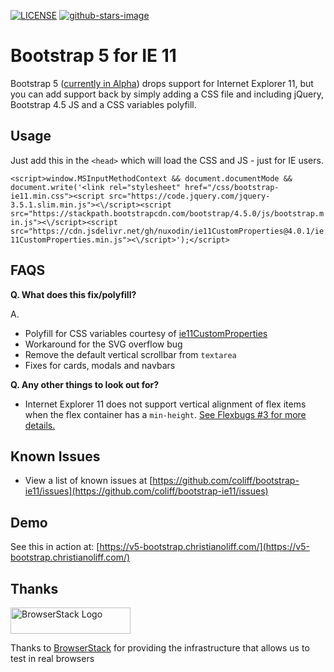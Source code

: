 [![LICENSE](https://img.shields.io/badge/license-MIT-lightgrey.svg)](https://raw.githubusercontent.com/coliff/bootstrap-ie11/master/LICENSE)
[![github-stars-image](https://img.shields.io/github/stars/coliff/bootstrap-ie11.svg?label=github%20stars)](https://github.com/coliff/bootstrap-ie11)

# Bootstrap 5 for IE 11

Bootstrap 5 ([currently in Alpha](https://v5.getbootstrap.com/)) drops support for Internet Explorer 11, but you can add support back by simply adding a CSS file and including jQuery, Bootstrap 4.5 JS and a CSS variables polyfill.

## Usage

Just add this in the `<head>` which will load the CSS and JS - just for IE users.

`<script>window.MSInputMethodContext && document.documentMode && document.write('<link rel="stylesheet" href="/css/bootstrap-ie11.min.css"><script src="https://code.jquery.com/jquery-3.5.1.slim.min.js"><\/script><script src="https://stackpath.bootstrapcdn.com/bootstrap/4.5.0/js/bootstrap.min.js"><\/script><script src="https://cdn.jsdelivr.net/gh/nuxodin/ie11CustomProperties@4.0.1/ie11CustomProperties.min.js"><\/script>');</script>`

## FAQS

**Q. What does this fix/polyfill?**

A.

- Polyfill for CSS variables courtesy of [ie11CustomProperties](https://github.com/nuxodin/ie11CustomProperties)
- Workaround for the SVG overflow bug
- Remove the default vertical scrollbar from `textarea`
- Fixes for cards, modals and navbars

**Q. Any other things to look out for?**

- Internet Explorer 11 does not support vertical alignment of flex items when the flex container has a `min-height`. [See Flexbugs #3 for more details.](https://github.com/philipwalton/flexbugs#flexbug-3)

## Known Issues

- View a list of known issues at [https://github.com/coliff/bootstrap-ie11/issues](https://github.com/coliff/bootstrap-ie11/issues)

## Demo

See this in action at: [https://v5-bootstrap.christianoliff.com/](https://v5-bootstrap.christianoliff.com/)

## Thanks

<a href="https://www.browserstack.com/">
  <img src="https://live.browserstack.com/images/opensource/browserstack-logo.svg" alt="BrowserStack Logo" width="192" height="42">
</a>

Thanks to [BrowserStack](https://www.browserstack.com/) for providing the infrastructure that allows us to test in real browsers
